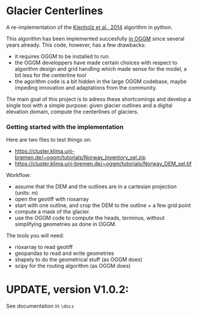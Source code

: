 #  Glacier Centerlines

A re-implementation of the [Kienholz et al., 2014](https://tc.copernicus.org/articles/8/503/2014/) algorithm in python.

This algorithm has been implemented succesfully [in OGGM](https://docs.oggm.org/en/stable/flowlines.html) since several years already. This code, however, has a few drawbacks:
- it requires OGGM to be installed to run.
- the OGGM developpers have made certain choices with respect to algorithm design and grid handling which made sense for the model, a bit less for the centerline tool
- the agorithm code is a bit hidden in the large OGGM codebase, maybe impeding innovation and adaptations from the community.

The main goal of this project is to adress these shortcomings and develop a single tool with a simple purpose: given glacier outlines and a digital elevation domain, compute the centerlines of glaciers.

### Getting started with the implementation

Here are two files to test things on:
- https://cluster.klima.uni-bremen.de/~oggm/tutorials/Norway_Inventory_sel.zip
- https://cluster.klima.uni-bremen.de/~oggm/tutorials/Norway_DEM_sel.tif

Workflow:
- assume that the DEM and the outlines are in a cartesian projection (units: m)
- open the geotiff with rioxarray
- start with one outline, and crop the DEM to the outline + a few grid point
- compute a mask of the glacier.
- use the OGGM code to compute the heads, terminus, without simplifying geometries as done in OGGM. 

The tools you will need:
- rioxarray to read geotiff
- geopandas to read and write geometries
- shapely to do the geometrical stuff (as OGGM does)
- scipy for the routing algorithm (as OGGM does)

# UPDATE, version V1.0.2:
See documentation in `\docs`
